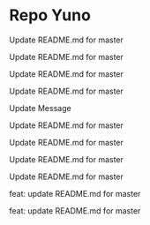 # Repo Yuno

Update README.md for master

Update README.md for master

Update README.md for master

Update README.md for master

Update Message

Update README.md for master

Update README.md for master

Update README.md for master

Update README.md for master

feat: update README.md for master

feat: update README.md for master
